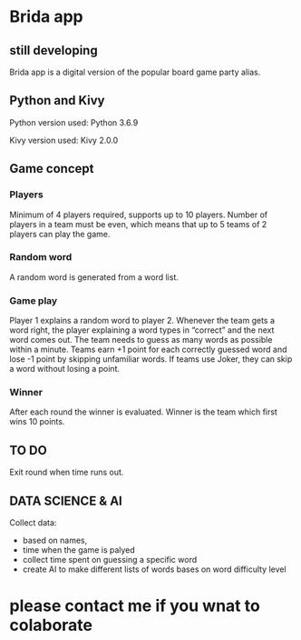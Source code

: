 # Brida app
## still developing
Brida app is a digital version of the popular board game party alias.

## Python and Kivy
Python version used: Python 3.6.9

Kivy version used: Kivy 2.0.0

## Game concept
### Players
Minimum of 4 players required, supports up to 10 players. Number of players in a team must be even, which means that up to 5 teams of 2 players can play the game.

### Random word
A random word is generated from a word list.
### Game play
Player 1 explains a random word to player 2. Whenever the team gets a word right, the player explaining a word types in “correct” and the next word comes out. The team needs to guess as many words as possible within a minute. Teams earn +1 point for each correctly guessed word and lose -1 point by skipping unfamiliar words. If teams use Joker, they can skip a word without losing a point.

### Winner
After each round the winner is evaluated. Winner is the team which first wins 10 points.

## TO DO
Exit round when time runs out.
## DATA SCIENCE & AI
Collect data:
- based on names, 
- time when the game is palyed
- collect time spent on guessing a specific word
- create AI to make different lists of words bases on word difficulty level

# please contact me if you wnat to colaborate
